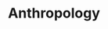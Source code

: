 ---
title: Anthropology
longTitle: 'Anthropology'
tags:
- gccommon
broaderTerm:
- "[[Ethnology]]"
narrowerTerm:
- "[[Social sciences]]"
relatedTerm:
- "[[Archaeology Human beings]]"
use:
- "[[Biological anthropology Physical anthropology]]"
---